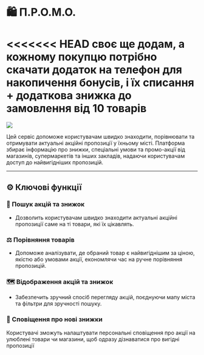 # 🛍️ П.Р.О.М.О.

<<<<<<< HEAD
своє ще додам, а кожному покупцю потрібно скачати додаток на телефон для накопичення бонусів, і їх списання + додаткова знижка до замовлення від 10 товарів
=======
![](https://img.shields.io/badge/Status-Under%20Development-red?style=flat-square)

Цей сервіс допоможе користувачам швидко знаходити, порівнювати та отримувати актуальні акційні пропозиції у їхньому місті.
Платформа збирає інформацію про знижки, спеціальні умови та промо-акції від магазинів, супермаркетів та інших закладів, надаючи користувачам доступ до найвигідніших пропозицій.

---

## ⚙️ Ключові функції

### 🔎 Пошук акцій та знижок

- Дозволить користувачам швидко знаходити актуальні акційні пропозиції саме на ті товари, які їх цікавлять.

### ⚖️ Порівняння товарів

- Допоможе аналізувати, де обраний товар є найвигіднішим за ціною, якістю або умовами акції, економлячи час на ручне порівняння пропозицій.

### 🗺 Відображення акцій та знижок

- Забезпечить зручний спосіб перегляду акцій, поєднуючи мапу міста та фільтри для зручності пошуку.

### 🔔 Сповіщення про нові знижки

Користувачі зможуть налаштувати персональні сповіщення про акції на улюблені товари чи магазини, щоб одразу дізнаватися про вигідні пропозиції

